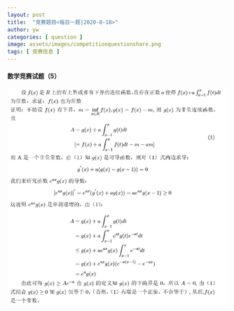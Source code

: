 ```yaml
---
layout: post
title:  "竞赛题目<每日一题|2020-8-18>"
author: yw
categories: [ question ]
image: assets/images/competitionquestionshare.png
tags: [ 竞赛信息 ]
---
```


#### 数学竞赛试题（5）

<img src="../assets/images/competitionquestion5.PNG" alt="">
